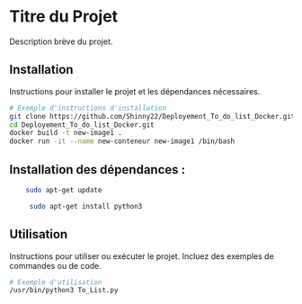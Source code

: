 # Titre du Projet

Description brève du projet.


## Installation

Instructions pour installer le projet et les dépendances nécessaires. 

```bash
# Exemple d'instructions d'installation
git clone https://github.com/Shinny22/Deployement_To_do_list_Docker.git
cd Deployement_To_do_list_Docker.git
docker build -t new-image1 .
docker run -it --name new-conteneur new-image1 /bin/bash
```

## Installation des dépendances :

```bash 
    sudo apt-get update 
```

```bash 
     sudo apt-get install python3
```


## Utilisation

Instructions pour utiliser ou exécuter le projet. Incluez des exemples de commandes ou de code.

```bash
# Exemple d'utilisation
/usr/bin/python3 To_List.py
```
























